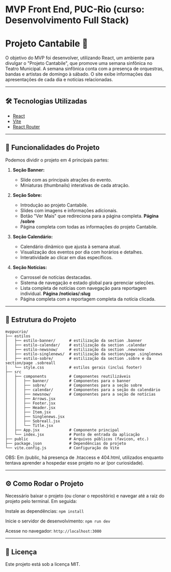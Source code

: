 # MVP Front End, PUC-Rio (curso: Desenvolvimento Full Stack)
 
# Projeto Cantabile 🎻

O objetivo do MVP foi desenvolver, utilizando React, um ambiente para divulgar o "Projeto Cantabile", que promove uma semana sinfônica no Teatro Municipal.
A semana sinfônica conta com a presença de orquestras, bandas e artistas de domingo à sábado.
O site exibe informações das apresentações de cada dia e notícias relacionadas.

---

## 🛠️ Tecnologias Utilizadas

- [React](https://reactjs.org/)
- [Vite](https://vitejs.dev/)
- [React Router](https://reactrouter.com/)

---

## 🚀 Funcionalidades do Projeto

Podemos dividir o projeto em 4 principais partes:

1. **Seção Banner:**
   - Slide com as principais atrações do evento.
   - Miniaturas (thumbnails) interativas de cada atração.

2. **Seção Sobre:**
   - Introdução ao projeto Cantabile.
   - Slides com imagens e informações adicionais.
   - Botão "Ver Mais" que redireciona para a página completa.
    **Página /sobre**
    - Página completa com todas as informações do projeto Cantabile.

3. **Seção Calendário:**
   - Calendário dinâmico que ajusta à semana atual.
   - Visualização dos eventos por dia com horários e detalhes.
   - Interatividade ao clicar em dias específicos.

4. **Seção Notícias:**
   - Carrossel de notícias destacadas.
   - Sistema de navegação e estado global para gerenciar seleções.
   - Lista completa de notícias com navegação para reportagem individual.
    **Página /noticias/:slug**
    - Página completa com a reportagem completa da notícia clicada.

---

## 📂 Estrutura do Projeto

```
mvppucrio/
├── estilos
│   ├── estilo-banner/      # estilização da section .banner
│   ├── estilo-calendar/    # estilização da section .calendar
│   ├── estilo-newsnow/     # estilização da section .newsnow
│   ├── estilo-singlenews/  # estilização da section/page .singlenews
│   ├── estilo-sobre/       # estilização da section .sobre e da section/page .sobreall
│   └── style.css           # estilos gerais (inclui footer)
├── src
│   ├── components          # Componentes reutilizáveis
│   │   ├── banner/         # Componentes para o banner
│   │   ├── sobre/          # Componentes para a seção sobre
│   │   ├── calendar/       # Componentes para a seção do calendário
│   │   ├── newsnow/        # Componentes para a seção de notícias
│   │   ├── Arrows.jsx 
│   │   ├── Footer.jsx 
│   │   ├── Header.jsx 
│   │   ├── Item.jsx 
│   │   ├── Singlenews.jsx 
│   │   ├── Sobreall.jsx 
│   │   └── Title.jsx 
│   ├── App.jsx             # Componente principal
│   └── index.jsx           # Ponto de entrada da aplicação
├── public                  # Arquivos públicos (favicon, etc.)
├── package.json            # Dependências do projeto
└── vite.config.js          # Configuração do Vite
```

OBS: Em /public, há presença de .htaccess e 404.html, utilizados enquanto tentava aprender a hospedar esse projeto no ar (por curiosidade).

---

## ⚙️ Como Rodar o Projeto

Necessário baixar o projeto (ou clonar o repositório) e navegar até a raiz do projeto pelo terminal.
Em seguida:

Instale as dependências:
```npm install```

Inicie o servidor de desenvolvimento:
```npm run dev```

Acesse no navegador:
```http://localhost:3000```


---

## 📄 Licença

Este projeto está sob a licença MIT.
